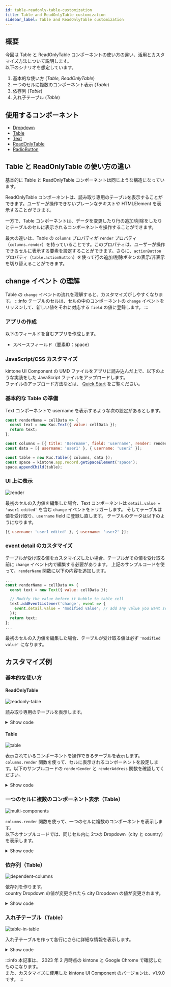```yaml
---
id: table-readonly-table-customization
title: Table and ReadOnlyTable customization
sidebar_label: Table and ReadOnlyTable customization
---
```


## 概要
今回は Table と ReadOnlyTable コンポーネントの使い方の違い、活用とカスタマイズ方法について説明します。<br/>
以下のシナリオを想定しています。
1. 基本的な使い方 (*Table, ReadOnlyTable*)
2. 一つのセルに複数のコンポーネント表示 (*Table*)
3. 依存列 (*Table*)
4. 入れ子テーブル (*Table*)

## 使用するコンポーネント
- [Dropdown](../components/desktop/dropdown.md)
- [Table](../components/desktop/table.md)
- [Text](../components/desktop/text.md)
- [ReadOnlyTable](../components/desktop/readonly-table.md)
- [RadioButton](../components/desktop/radio-button.md)

## Table と ReadOnlyTable の使い方の違い
基本的に Table と ReadOnlyTable コンポーネントは同じような構造になっています。

ReadOnlyTable コンポーネントは、読み取り専用のテーブルを表示することができます。ユーザーが操作できないプレーンなテキストや HTMLElement を表示することができます。

一方で、Table コンポーネントは、データを変更したり行の追加/削除をしたりとテーブルのセルに表示されるコンポーネントを操作することができます。

最大の違いは、Table の `columns` プロパティが `render` プロパティ（`columns.render`）を持っていることです。このプロパティは、ユーザーが操作できるセルに表示する要素を設定することができます。さらに、`actionButton` プロパティ（`table.actionButton`）を使って行の追加/削除ボタンの表示/非表示を切り替えることができます。

## change イベント の理解
Table の `change` イベントの流れを理解すると、カスタマイズがしやすくなります。
:::info
テーブルのセルは、セルの中のコンポーネントの `change` イベントをリッスンして、新しい値をそれに対応する `field` の値に登録します。
:::

### アプリの作成
以下のフィールドを含むアプリを作成します。
- スペースフィールド（要素ID：space）

### JavaScript/CSS カスタマイズ
kintone UI Component の UMD ファイルをアプリに読み込んだ上で、以下のような実装をした JavaScript ファイルをアップロードします。<br/>
ファイルのアップロード方法などは、 [Quick Start](../getting-started/quick-start.md) をご覧ください。


### 基本的な Table の準備
Text コンポーネントで username を表示するような次の設定があるとします。

```javascript
const renderName = cellData => {
  const text = new Kuc.Text({ value: cellData });
  return text;
};

const columns = [{ title: 'Username', field: 'username', render: renderName }];
const data = [{ username: 'user1' }, { username: 'user2' }];

const table = new Kuc.Table({ columns, data });
const space = kintone.app.record.getSpaceElement('space');
space.appendChild(table);
```

### UI 上に表示
![render](/img/table-edit-text.gif)

最初のセルの入力値を編集した場合、Text コンポーネントは `detail.value = 'user1 edited'` を含む `change` イベントをトリガーします。
そしてテーブルは値を受け取り、`username` field に登録し直します。
テーブルのデータは以下のようになります。

```javascript
[{ username: 'user1 edited' }, { username: 'user2' }];
```

### event detail のカスタマイズ
テーブルが受け取る値をカスタマイズしたい場合、テーブルがその値を受け取る前に `change` イベント内で編集する必要があります。
上記のサンプルコードを使って、`renderName` 関数に以下の内容を追加します。

```javascript
...
const renderName = cellData => {
  const text = new Text({ value: cellData });

  // Modify the value before it bubble to table cell
  text.addEventListener('change', event => {
    event.detail.value = 'modified value'; // add any value you want set to username;
  });
  return text;
};
...
```

最初のセルの入力値を編集した場合、テーブルが受け取る値は必ず `'modified value'` になります。

## カスタマイズ例
### 基本的な使い方

#### ReadOnlyTable
![readonly-table](/img/readonly-table.png)

読み取り専用のテーブルを表示します。

<details className="toggle-panel">
  <summary>Show code</summary>

  ```js
  const columns = [
    {
      title: 'Name',
      field: 'name'
    },
    {
      title: 'Gender',
      field: 'gender'
    },
    {
      title: 'Address',
      field: 'address'
    }
  ];

  const data = [
    {
      name: 'John Brown',
      gender: 'male',
      address: 'osaka-japan'
    },
    {
      name: 'Jim Green',
      gender: 'female',
      address: 'tokyo-japan'
    },
    {
      name: 'Joe Black',
      gender: 'male',
      address: 'hochiminh-vietnam'
    }
  ];

  const readOnlyTable = new Kuc.ReadOnlyTable({ columns, data });
  const space = kintone.app.record.getSpaceElement('space');
  space.appendChild(readOnlyTable);
  ```
</details>

#### Table
![table](/img/table.png)

表示されているコンポーネントを操作できるテーブルを表示します。<br/>
`columns.render` 関数を使って、セルに表示されるコンポーネントを設定します。以下のサンプルコードの `renderGender` と `renderAddress` 関数を確認してください。

<details className="toggle-panel">
  <summary>Show code</summary>

  ```js
  // render gender column with dropdown
  const renderGender = cellData => {
    const radioButton = new Kuc.RadioButton({
      items: [
        {
          label: 'Male',
          value: 'male'
        },
        {
          label: 'Female',
          value: 'female'
        }
      ],
      itemLayout: 'vertical',
      value: cellData
    });

    return radioButton;
  };

  // render address column with dropdown
  const renderAddress = cellData => {
    const country = cellData.split('-')[1];
    const dropdownCountry = new Kuc.Dropdown({
      items: [
        {
          label: 'Viet Nam',
          value: 'vietnam'
        },
        {
          label: 'Japan',
          value: 'japan'
        }
      ],
      value: country
    });

    return dropdownCountry;
  };

  const columns = [
    {
      title: 'Name',
      field: 'name'
    },
    {
      title: 'Gender',
      field: 'gender',
      render: renderGender
    },
    {
      title: 'Address',
      field: 'address',
      render: renderAddress
    }
  ];

  const data = [
    {
      name: 'John Brown',
      gender: 'male',
      address: 'osaka-japan'
    },
    {
      name: 'Jim Green',
      gender: 'female',
      address: 'tokyo-japan'
    },
    {
      name: 'Joe Black',
      gender: 'male',
      address: 'hochiminh-vietnam'
    }
  ];

  const table = new Kuc.Table({ columns, data });
  const space = kintone.app.record.getSpaceElement('space');
  space.appendChild(table);
  ```
</details>

### 一つのセルに複数のコンポーネント表示（Table）
![multi-components](/img/two-component-in-cell.png)

`columns.render` 関数を使って、一つのセルに複数のコンポーネントを表示します。<br/>
以下のサンプルコードでは、同じセル内に 2つの Dropdown（city と country）を表示します。

<details className="toggle-panel">
  <summary>Show code</summary>

  ```js
  const renderAddress = (cellData, rowData) => {
    // the format of cellData: 'city-country'
    const city = cellData.split('-')[0];
    const country = cellData.split('-')[1];

    const dropdownCity = new Kuc.Dropdown({
      items: [
        {
          label: 'Tokyo',
          value: 'tokyo'
        },
        {
          label: 'Osaka',
          value: 'osaka'
        },
        {
          label: 'Ho Chi Minh',
          value: 'hochiminh'
        }
      ],
      value: city
    });
    dropdownCity.addEventListener('change', event => {
      const _country = rowData.address.split('-')[1];
      event.detail.value = `${event.detail.value}-${_country}`;
    });

    const dropdownCountry = new Kuc.Dropdown({
      items: [
        {
          label: 'Viet Nam',
          value: 'vietnam'
        },
        {
          label: 'Japan',
          value: 'japan'
        }
      ],
      value: country
    });
    dropdownCountry.addEventListener('change', event => {
      const _city = rowData.address.split('-')[0];
      event.detail.value = `${_city}-${event.detail.value}`;
    });

    const container = document.createElement('div');
    container.style.display = 'flex';
    container.appendChild(dropdownCountry);
    container.appendChild(dropdownCity);

    return container;
  };

  const data = [
    {
      name: 'John Brown',
      gender: 'male',
      address: 'osaka-japan'
    },
    {
      name: 'Jim Green',
      gender: 'female',
      address: 'tokyo-japan'
    },
    {
      name: 'Joe Black',
      gender: 'male',
      address: 'hochiminh-vietnam'
    }
  ];

  const columns = [
    {
      title: 'Name',
      field: 'name'
    },
    {
      title: 'Address',
      field: 'address',
      render: renderAddress
    }
  ];

  const table = new Kuc.Table({ columns, data });
  const space = kintone.app.record.getSpaceElement('space');
  space.appendChild(table);
  ```
</details>


### 依存列（Table）
![dependent-columns](/img/dependent-columns.gif)

依存列を作ります。<br/>
country Dropdown の値が変更されたら city Dropdown の値が変更されます。

<details className="toggle-panel">
  <summary>Show code</summary>

  ```js
  // Each country will have corresponding cities
  const relatedData = {
    japan: [
      { label: 'Tokyo', value: 'tokyo' },
      { label: 'Osaka', value: 'osaka' }
    ],
    vietnam: [
      { label: 'Ha Noi', value: 'hanoi' },
      { label: 'Ho Chi Minh', value: 'hochiminh' }
    ]
  };

  const renderCity = (cellData, rowData) => {
    const dropdownCity = new Kuc.Dropdown({
      items: [
        {
          label: 'Tokyo',
          value: 'tokyo'
        },
        {
          label: 'Ho Chi Minh',
          value: 'hochiminh'
        }
      ],
      value: cellData
    });

    // Logic update city when country column changed
    lastRenderedCountryComponent.addEventListener('change', event => {
      dropdownCity.items = relatedData[event.detail.value];
      rowData.city = '';
    });

    return dropdownCity;
  };

  let lastRenderedCountryComponent;
  const renderCountry = cellData => {
    const dropdownCountry = new Kuc.Dropdown({
      items: [
        {
          label: 'Viet Nam',
          value: 'vietnam'
        },
        {
          label: 'Japan',
          value: 'japan'
        }
      ],
      value: cellData
    });
    lastRenderedCountryComponent = dropdownCountry;
    return dropdownCountry;
  };

  const columns = [
    {
      title: 'Country',
      field: 'country',
      render: renderCountry
    },
    {
      title: 'City',
      field: 'city',
      render: renderCity
    }
  ];

  const data = [
    {
      country: 'japan',
      city: 'tokyo'
    },
    {
      country: 'vietnam',
      city: 'hochiminh'
    }
  ];

  const table = new Kuc.Table({ columns, data });
  const space = kintone.app.record.getSpaceElement('space');
  space.appendChild(table);
  ```
</details>

### 入れ子テーブル（Table）
![table-in-table](/img/table-in-table.png)

入れ子テーブルを作って各行にさらに詳細な情報を表示します。

<details className="toggle-panel">
  <summary>Show code</summary>

  ```js
  const renderCity = cellData => {
    const dropdown = new Kuc.Dropdown({
      items: [
        { label: 'Tokyo', value: 'tokyo' },
        { label: 'Ho Chi Minh', value: 'hochiminh' }
      ],
      value: cellData
    });

    return dropdown;
  };

  const renderCountry = cellData => {
    const renderSubTable = cellDataSubTable => {
      const dropdown = new Kuc.Dropdown({
        items: [
          { label: 'Japan', value: 'japan' },
          { label: 'Viet Nam', value: 'vietnam' }
        ],
        value: cellDataSubTable
      });
      return dropdown;
    };

    const columnsSubTable = [
      {
        title: 'Sub Table',
        field: 'dropdown',
        render: renderSubTable
      }
    ];

    const dataSubTable = [];
    for (let i = 0; i < cellData.split(',').length; i++) {
      dataSubTable.push({ dropdown: cellData.split(',')[i] });
    }
    const subTable = new Kuc.Table({
      columns: columnsSubTable,
      data: dataSubTable
    });

    subTable.addEventListener('change', subTableEvent => {
      const _dataSubTable = subTableEvent.detail.data;
      let countries = '';
      for (let i = 0; i < _dataSubTable.length; i++) {
        countries += _dataSubTable[i].dropdown;
        if (i !== _dataSubTable.length - 1) {
          countries += ',';
        }
      }
      subTableEvent.detail.value = countries;
    });
    return subTable;
  };

  const columns = [
    {
      title: 'Country',
      field: 'country',
      render: renderCountry
    },
    {
      title: 'City',
      field: 'city',
      render: renderCity
    }
  ];

  const data = [
    {
      city: 'tokyo',
      country: 'japan'
    },
    {
      city: 'hochiminh',
      country: 'vietnam'
    }
  ];

  const table = new Kuc.Table({ columns, data });
  const space = kintone.app.record.getSpaceElement('space');
  space.appendChild(table);
  ```
</details>

:::info
本記事は、 2023 年 2 月時点の kintone と Google Chrome で確認したものになります。<br/>
また、カスタマイズに使用した kintone UI Component のバージョンは、v1.9.0 です。
:::
